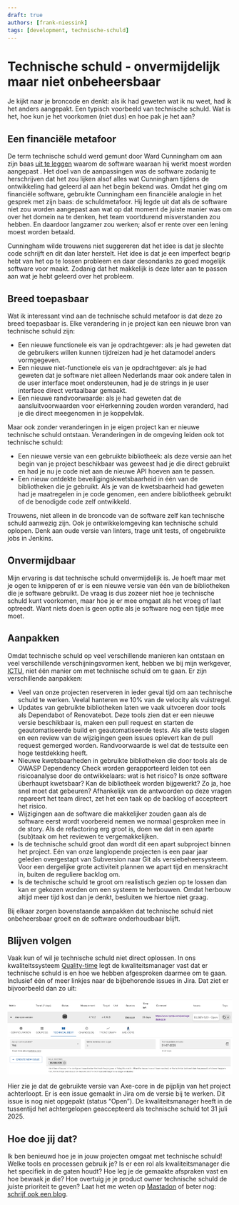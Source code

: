 ```yaml
---
draft: true
authors: [frank-niessink]
tags: [development, technische-schuld]
---
```

# Technische schuld - onvermijdelijk maar niet onbeheersbaar

Je kijkt naar je broncode en denkt: als ik had geweten wat ik nu weet, had ik het anders aangepakt. Een typisch voorbeeld van technische schuld. Wat is het, hoe kun je het voorkomen (niet dus) en hoe pak je het aan?

<!-- truncate -->

## Een financiële metafoor

De term technische schuld werd gemunt door Ward Cunningham om aan zijn baas [uit te leggen](https://wiki.c2.com/?WardExplainsDebtMetaphor) waarom de software waaraan hij werkt moest worden aangepast . Het doel van de aanpassingen was de software zodanig te herschrijven dat het zou lijken alsof alles wat Cunningham tijdens de ontwikkeling had geleerd al aan het begin bekend was. Omdat het ging om financiële software, gebruikte Cunningham een financiële analogie in het gesprek met zijn baas: de schuldmetafoor. Hij legde uit dat als de software niet zou worden aangepast aan wat op dat moment de juiste manier was om over het domein na te denken, het team voortdurend misverstanden zou hebben. En daardoor langzamer zou werken; alsof er rente over een lening moest worden betaald.

Cunningham wilde trouwens niet suggereren dat het idee is dat je slechte code schrijft en dit dan later herstelt. Het idee is dat je een imperfect begrip hebt van het op te lossen probleem en daar desondanks zo goed mogelijk software voor maakt. Zodanig dat het makkelijk is deze later aan te passen aan wat je hebt geleerd over het probleem.

## Breed toepasbaar

Wat ik interessant vind aan de technische schuld metafoor is dat deze zo breed toepasbaar is. Elke verandering in je project kan een nieuwe bron van technische schuld zijn:

- Een nieuwe functionele eis van je opdrachtgever: als je had geweten dat de gebruikers willen kunnen tijdreizen had je het datamodel anders vormgegeven.
- Een nieuwe niet-functionele eis van je opdrachtgever: als je had geweten dat je software niet alleen Nederlands maar ook andere talen in de user interface moet ondersteunen, had je de strings in je user interface direct vertaalbaar gemaakt.
- Een nieuwe randvoorwaarde: als je had geweten dat de aansluitvoorwaarden voor eHerkenning zouden worden veranderd, had je die direct meegenomen in je koppelvlak.

Maar ook zonder veranderingen in je eigen project kan er nieuwe technische schuld ontstaan. Veranderingen in de omgeving leiden ook tot technische schuld:

- Een nieuwe versie van een gebruikte bibliotheek: als deze versie aan het begin van je project beschikbaar was geweest had je die direct gebruikt en had je nu je code niet aan de nieuwe API hoeven aan te passen.
- Een nieuw ontdekte beveiligingskwetsbaarheid in één van de bibliotheken die je gebruikt. Als je van de kwetsbaarheid had geweten had je maatregelen in je code genomen, een andere bibliotheek gebruikt of de benodigde code zelf ontwikkeld.

Trouwens, niet alleen in de broncode van de software zelf kan technische schuld aanwezig zijn. Ook je ontwikkelomgeving kan technische schuld oplopen. Denk aan oude versie van linters, trage unit tests, of ongebruikte jobs in Jenkins.

## Onvermijdbaar

Mijn ervaring is dat technische schuld onvermijdelijk is. Je hoeft maar met je ogen te knipperen of er is een nieuwe versie van één van de bibliotheken die je software gebruikt. De vraag is dus zozeer niet hoe je technische schuld kunt voorkomen, maar hoe je er mee omgaat als het vroeg of laat optreedt. Want niets doen is geen optie als je software nog een tijdje mee moet.

## Aanpakken

Omdat technische schuld op veel verschillende manieren kan ontstaan en veel verschillende verschijningsvormen kent, hebben we bij mijn werkgever, [ICTU](https://www.ictu.nl), niet één manier om met technische schuld om te gaan. Er zijn verschillende aanpakken:

- Veel van onze projecten reserveren in ieder geval tijd om aan technische schuld te werken. Veelal hanteren we 10% van de velocity als vuistregel.
- Updates van gebruikte bibliotheken laten we vaak uitvoeren door tools als Dependabot of Renovatebot. Deze tools zien dat er een nieuwe versie beschikbaar is, maken een pull request en starten de geautomatiseerde build en geautomatiseerde tests. Als alle tests slagen en een review van de wijzigingen geen issues oplevert kan de pull request gemerged worden. Randvoorwaarde is wel dat de testsuite een hoge testdekking heeft.
- Nieuwe kwetsbaarheden in gebruikte bibliotheken die door tools als de OWASP Dependency Check worden gerapporteerd leiden tot een risicoanalyse door de ontwikkelaars: wat is het risico? Is onze software überhaupt kwetsbaar? Kan de bibliotheek worden bijgewerkt? Zo ja, hoe snel moet dat gebeuren? Afhankelijk van de antwoorden op deze vragen repareert het team direct, zet het een taak op de backlog of accepteert het risico.
- Wijzigingen aan de software die makkelijker zouden gaan als de software eerst wordt voorbereid nemen we normaal gesproken mee in de story. Als de refactoring erg groot is, doen we dat in een aparte (sub)taak om het reviewen te vergemakkelijken.
- Is de technische schuld groot dan wordt dit een apart subproject binnen het project. Eén van onze langlopende projecten is een paar jaar geleden overgestapt van Subversion naar Git als versiebeheersysteem. Voor een dergelijke grote activiteit plannen we apart tijd en menskracht in, buiten de reguliere backlog om.
- Is de technische schuld te groot om realistisch gezien op te lossen dan kan er gekozen worden om een systeem te herbouwen. Omdat herbouw altijd meer tijd kost dan je denkt, besluiten we hiertoe niet graag.

Bij elkaar zorgen bovenstaande aanpakken dat technische schuld niet onbeheersbaar groeit en de software onderhoudbaar blijft.

## Blijven volgen

Vaak kun of wil je technische schuld niet direct oplossen. In ons kwaliteitssysteem [Quality-time](https://developer.overheid.nl/kennisbank/infra/tools/quality-time) legt de kwaliteitsmanager vast dat er technische schuld is en hoe we hebben afgesproken daarmee om te gaan. Inclusief één of meer linkjes naar de bijbehorende issues in Jira. Dat ziet er bijvoorbeeld dan zo uit:

!["Technische schuld registreren in Quality-time"](./img/technische-schuld-in-quality-time.png)

Hier zie je dat de gebruikte versie van Axe-core in de pijplijn van het project achterloopt. Er is een issue gemaakt in Jira om de versie bij te werken. Dit issue is nog niet opgepakt (status “Open”). De kwaliteitsmanager heeft in de tussentijd het achtergelopen geaccepteerd als technische schuld tot 31 juli 2025.

## Hoe doe jij dat?

Ik ben benieuwd hoe je in jouw projecten omgaat met technische schuld! Welke tools en processen gebruik je? Is er een rol als kwaliteitsmanager die het specifiek in de gaten houdt? Hoe leg je de gemaakte afspraken vast en hoe bewaak je die? Hoe overtuig je je product owner technische schuld de juiste prioriteit te geven? Laat het me weten op [Mastadon](https://fosstodon.org/@Fniessink) of beter nog: [schrijf ook een blog](https://developer.overheid.nl/contributing/gastblog-schrijven).
